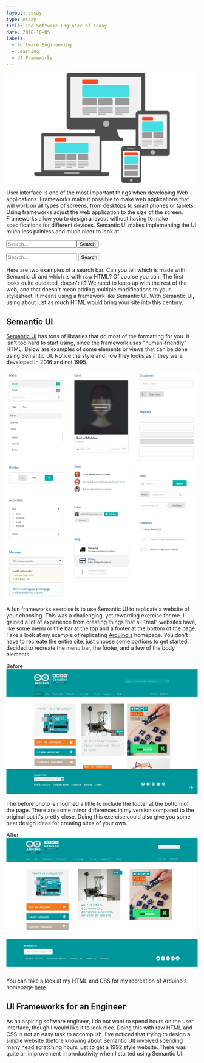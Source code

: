 ```yaml
---
layout: essay
type: essay
title: The Software Engineer of Today
date: 2016-10-05
labels:
  - Software Engineering
  - Learning
  - UI Frameworks
---
```


<img class="ui medium centered rounded image" src="../images/ui.png">

User interface is one of the most important things when developing Web applications. Frameworks make it possible to make web applications that will work on all types of screens, from desktops to smart phones or tablets. Using frameworks adjust the web application to the size of the screen. Frameworks allow you to design a layout without having to make specifications for different devices.
Semantic UI makes implementing the UI much less painless and much nicer to look at. 

<input type="text" placeholder="Search..."><button type="button">Search</button>
<div class="ui action input">
  <input type="text" placeholder="Search...">
  <button class="ui button">Search</button>
</div>
 
Here are two examples of a search bar. Can you tell which is made with Semantic UI and which is with raw HTML? Of course you can. The first looks quite outdated, doesn't it? We need to keep up with the rest of the web, and that doesn't mean adding multiple modifications to your stylesheet. It means using a framework like Semantic UI. With Semantic UI, using about just as much HTML would bring your site into this century.

<!--WHAT ARE UI FRAMEWORKS? -->
<!--WHY DO WE USE THEM? -->
<!--WHY NOT USE RAW HTML & CSS?-->
<!---IT IS A PAIN-->
<!---SEMANTIC UI MAKES THINGS EASY AND PRETTY-->

## Semantic UI

<a href="http://semantic-ui.com/">Semantic UI</a> has tons of libraries that do most of the formatting for you. It isn't too hard to start using, since the framework uses "human-friendly" HTML. Below are examples of some elements or views that can be done using Semantic UI. Notice the style and how they looks as if they were developed in 2016 and not 1995.

<img class="ui fluid image" src="../images/semantic.JPG">

A fun frameworks exercise is to use Semantic UI to replicate a website of your choosing. This was a challenging, yet rewarding exercise for me. I gained a lot of experience from creating things that all "real" websites have, like some menu or title bar at the top and a footer at the bottom of the page. Take a look at my example of replicating <a href="https://www.arduino.cc/"> Arduino's</a> homepage. You don't have to recreate the entire site, just choose some portions to get started. I decided to recreate the menu bar, the footer, and a few of the body elements. 

<div class="ui one column grid">
  <div class="column">
    <div class="ui fluid image">
      <div class="ui red right ribbon label">
        Before
      </div>
      <img src="/images/arduino_before.JPG">
    </div>
    <p>The before photo is modified a little to include the footer at the bottom of the page. There are some minor differences in my version compared to the original but it's pretty close. Doing this exercise could also give you some neat design ideas for creating sites of your own. </p>
    <div class="ui fluid image">
      <div class="ui red right ribbon label">
        After
      </div>
      <img src="/images/arduino_after.JPG">
    </div>
  </div>
</div>

You can take a look at my HTML and CSS for my recreation of Arduino's homepage <a href="https://github.com/kaseyhagi/arduino">here</a>.

## UI Frameworks for an Engineer

As an aspiring software engineer, I do not want to spend hours on the user interface, though I would like it to look nice. Doing this with raw HTML and CSS is not an easy task to accomplish. I've noticed that trying to design a simple website (before knowing about Semantic UI) involved spending many head scratching hours just to get a 1992 style website. There was quite an improvement in productivity when I started using Semantic UI. 
